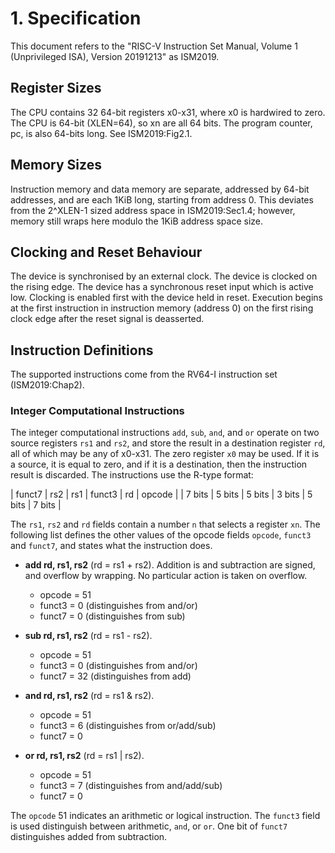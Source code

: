 # 1. Specification

This document refers to the "RISC-V Instruction Set Manual, Volume 1 (Unprivileged ISA), Version 20191213" as ISM2019.

## Register Sizes

The CPU contains 32 64-bit registers x0-x31, where x0 is hardwired to zero. The CPU is 64-bit (XLEN=64), so xn are all 64 bits. The program counter, pc, is also 64-bits long. See ISM2019:Fig2.1. 

## Memory Sizes

Instruction memory and data memory are separate, addressed by 64-bit addresses, and are each 1KiB long, starting from address 0. This deviates from the 2^XLEN-1 sized address space in ISM2019:Sec1.4; however, memory still wraps here modulo the 1KiB address space size.

## Clocking and Reset Behaviour

The device is synchronised by an external clock. The device is clocked on the rising edge. The device has a synchronous reset input which is active low. Clocking is enabled first with the device held in reset. Execution begins at the first instruction in instruction memory (address 0) on the first rising clock edge after the reset signal is deasserted. 

## Instruction Definitions

The supported instructions come from the RV64-I instruction set (ISM2019:Chap2). 

### Integer Computational Instructions

The integer computational instructions `add`, `sub`, `and`, and `or` operate on two source registers `rs1` and `rs2`, and store the result in a destination register `rd`, all of which may be any of x0-x31. The zero register `x0` may be used. If it is a source, it is equal to zero, and if it is a destination, then the instruction result is discarded. The instructions use the R-type format:

| funct7 | rs2    | rs1    | funct3 | rd     | opcode |
| 7 bits | 5 bits | 5 bits | 3 bits | 5 bits | 7 bits |

The `rs1`, `rs2` and `rd` fields contain a number `n` that selects a register `xn`. The following list defines the other values of the opcode fields `opcode`, `funct3` and `funct7`, and states what the instruction does.

* **add rd, rs1, rs2** (rd = rs1 + rs2). Addition is and subtraction are signed, and overflow by wrapping. No particular action is taken on overflow.
  * opcode = 51
  * funct3 = 0 (distinguishes from and/or)
  * funct7 = 0 (distinguishes from sub)


* **sub rd, rs1, rs2** (rd = rs1 - rs2). 
  * opcode = 51
  * funct3 = 0 (distinguishes from and/or)
  * funct7 = 32 (distinguishes from add)

* **and rd, rs1, rs2** (rd = rs1 & rs2). 
  * opcode = 51
  * funct3 = 6 (distinguishes from or/add/sub)
  * funct7 = 0

* **or rd, rs1, rs2** (rd = rs1 | rs2). 
  * opcode = 51
  * funct3 = 7 (distinguishes from and/add/sub)
  * funct7 = 0

The `opcode` 51 indicates an arithmetic or logical instruction. The `funct3` field is used distinguish between arithmetic, `and`, or `or`. One bit of `funct7` distinguishes added from subtraction.

